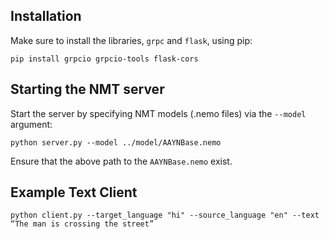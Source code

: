 ## Installation

Make sure to install the libraries, `grpc` and `flask`, using pip:
```
pip install grpcio grpcio-tools flask-cors
```

## Starting the NMT server

Start the server by specifying NMT models (.nemo files) via the `--model` argument:

```
python server.py --model ../model/AAYNBase.nemo
```

Ensure that the above path to the `AAYNBase.nemo` exist.

## Example Text Client

```
python client.py --target_language "hi" --source_language "en" --text “The man is crossing the street”
```
